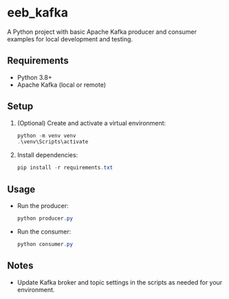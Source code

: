 
# eeb_kafka

A Python project with basic Apache Kafka producer and consumer examples for local development and testing.

## Requirements

- Python 3.8+
- Apache Kafka (local or remote)

## Setup

1. (Optional) Create and activate a virtual environment:

   ```powershell
   python -m venv venv
   .\venv\Scripts\activate
   ```

2. Install dependencies:

   ```powershell
   pip install -r requirements.txt
   ```

## Usage

- Run the producer:

  ```powershell
  python producer.py
  ```

- Run the consumer:

  ```powershell
  python consumer.py
  ```

## Notes

- Update Kafka broker and topic settings in the scripts as needed for your environment.
